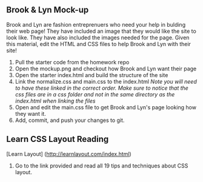 ## Brook & Lyn Mock-up
Brook and Lyn are fashion entreprenuers who need your help in bulding their web page!  They have included an image that they would like the site to look like. They have also included the images needed for the page.  Given this material, edit the HTML and CSS files to help Brook and Lyn with their site!
  1. Pull the starter code from the homework repo
  2. Open the mockup.png and checkout how Brook and Lyn want their page
  3. Open the starter index.html and build the structure of the site
  4. Link the normalize.css and main.css to the index.html *Note you will need to have these linked in the correct order. Make sure to notice that the css files are in a css folder and not in the same directory as the index.html when linking the files*
  5. Open and edit the main.css file to get Brook and Lyn's page looking how they want it.
  6. Add, commit, and push your changes to git.
  
## Learn CSS Layout Reading

[Learn Layout] (http://learnlayout.com/index.html)

  1. Go to the link provided and read all 19 tips and techniques about CSS layout.

